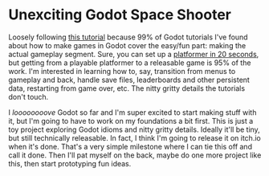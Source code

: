 # Unexciting Godot Space Shooter

Loosely following [this tutorial](https://www.youtube.com/playlist?list=PLNhMW555KBpk8iyIKCIf3arzlK6_H8NLx) because 99% of Godot tutorials I've found about how to make games in Godot cover the easy/fun part: making the actual gameplay segment.
Sure, you can set up a [platformer in 20 seconds](https://www.youtube.com/watch?v=thgdTkxeNJY&pp=ygUeZ29kb3QgcGxhdGZvcm1lciBpbiAyMCBzZWNvbmRz), but getting from a playable platformer to a releasable game is 95% of the work.
I'm interested in learning how to, say, transition from menus to gameplay and back, handle save files, leaderboards and other persistent data, restarting from game over, etc. The nitty gritty details the tutorials don't touch.

I *loooooooove* Godot so far and I'm super excited to start making stuff with it, but I'm going to have to work on my foundations a bit first. This is just a toy project exploring Godot idioms and nitty gritty details. Ideally it'll be tiny, but still technically releasable.
In fact, I think I'm going to release it on itch.io when it's done. That's a very simple milestone where I can tie this off and call it done. Then I'll pat myself on the back, maybe do one more project like this, then start prototyping fun ideas.
